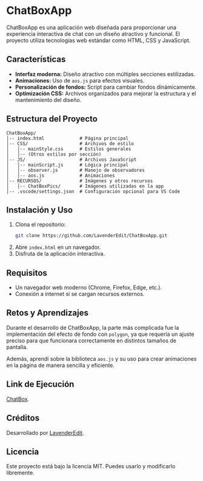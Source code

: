 # ChatBoxApp

ChatBoxApp es una aplicación web diseñada para proporcionar una experiencia interactiva de chat con un diseño atractivo y funcional. El proyecto utiliza tecnologías web estándar como HTML, CSS y JavaScript.

## Características

- **Interfaz moderna:** Diseño atractivo con múltiples secciones estilizadas.
- **Animaciones:** Uso de `aos.js` para efectos visuales.
- **Personalización de fondos:** Script para cambiar fondos dinámicamente.
- **Optimización CSS:** Archivos organizados para mejorar la estructura y el mantenimiento del diseño.

## Estructura del Proyecto

```
ChatBoxApp/
│-- index.html             # Página principal
│-- CSS/                   # Archivos de estilo
│   │-- mainStyle.css      # Estilos generales
│   │-- (Otros estilos por sección)
│-- JS/                    # Archivos JavaScript
│   │-- mainScript.js      # Lógica principal
│   │-- observer.js        # Manejo de observadores
│   │-- aos.js             # Animaciones
│-- RECURSOS/              # Imágenes y otros recursos
│   │-- ChatBoxPics/       # Imágenes utilizadas en la app
│-- .vscode/settings.json  # Configuración opcional para VS Code
```

## Instalación y Uso

1. Clona el repositorio:
   ```sh
   git clone https://github.com/LavenderEdit/ChatBoxApp.git
   ```
2. Abre `index.html` en un navegador.
3. Disfruta de la aplicación interactiva.

## Requisitos

- Un navegador web moderno (Chrome, Firefox, Edge, etc.).
- Conexión a internet si se cargan recursos externos.

## Retos y Aprendizajes

Durante el desarrollo de ChatBoxApp, la parte más complicada fue la implementación del efecto de fondo con `polygon`, ya que requería un ajuste preciso para que funcionara correctamente en distintos tamaños de pantalla.

Además, aprendí sobre la biblioteca `aos.js` y su uso para crear animaciones en la página de manera sencilla y eficiente.

## Link de Ejecución

[ChatBox](https://lavenderedit.github.io/ChatBoxApp/).

## Créditos

Desarrollado por [LavenderEdit](https://github.com/LavenderEdit).

## Licencia

Este proyecto está bajo la licencia MIT. Puedes usarlo y modificarlo libremente.

